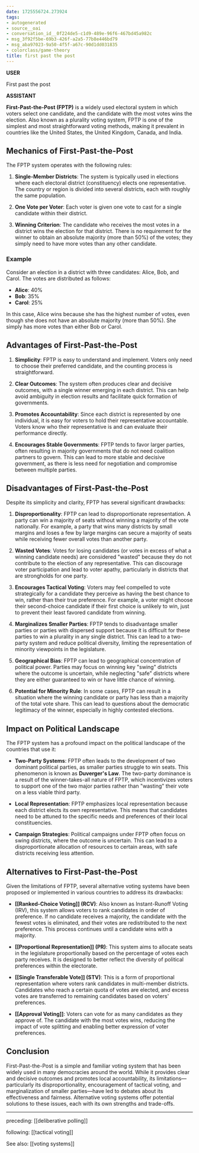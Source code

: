 ```yaml
---
date: 1725556724.273924
tags:
- autogenerated
- source__oai
- conversation_id__0f224de5-c1d9-489e-96f6-467bd45a982c
- msg_3f92f5be-69b3-426f-a2a5-77b8e446bd79
- msg_aba97023-9a50-4f5f-a67c-90d1dd031835
- colorclass/game-theory
title: first past the post
---
```


**USER**

First past the post


**ASSISTANT**

**First-Past-the-Post (FPTP)** is a widely used electoral system in which voters select one candidate, and the candidate with the most votes wins the election. Also known as a plurality voting system, FPTP is one of the simplest and most straightforward voting methods, making it prevalent in countries like the United States, the United Kingdom, Canada, and India.

## Mechanics of First-Past-the-Post

The FPTP system operates with the following rules:

1. **Single-Member Districts**: The system is typically used in elections where each electoral district (constituency) elects one representative. The country or region is divided into several districts, each with roughly the same population.

2. **One Vote per Voter**: Each voter is given one vote to cast for a single candidate within their district.

3. **Winning Criterion**: The candidate who receives the most votes in a district wins the election for that district. There is no requirement for the winner to obtain an absolute majority (more than 50%) of the votes; they simply need to have more votes than any other candidate.

### Example

Consider an election in a district with three candidates: Alice, Bob, and Carol. The votes are distributed as follows:

- **Alice**: 40%
- **Bob**: 35%
- **Carol**: 25%

In this case, Alice wins because she has the highest number of votes, even though she does not have an absolute majority (more than 50%). She simply has more votes than either Bob or Carol.

## Advantages of First-Past-the-Post

1. **Simplicity**: FPTP is easy to understand and implement. Voters only need to choose their preferred candidate, and the counting process is straightforward.

2. **Clear Outcomes**: The system often produces clear and decisive outcomes, with a single winner emerging in each district. This can help avoid ambiguity in election results and facilitate quick formation of governments.

3. **Promotes Accountability**: Since each district is represented by one individual, it is easy for voters to hold their representative accountable. Voters know who their representative is and can evaluate their performance directly.

4. **Encourages Stable Governments**: FPTP tends to favor larger parties, often resulting in majority governments that do not need coalition partners to govern. This can lead to more stable and decisive government, as there is less need for negotiation and compromise between multiple parties.

## Disadvantages of First-Past-the-Post

Despite its simplicity and clarity, FPTP has several significant drawbacks:

1. **Disproportionality**: FPTP can lead to disproportionate representation. A party can win a majority of seats without winning a majority of the vote nationally. For example, a party that wins many districts by small margins and loses a few by large margins can secure a majority of seats while receiving fewer overall votes than another party.

2. **Wasted Votes**: Votes for losing candidates (or votes in excess of what a winning candidate needs) are considered "wasted" because they do not contribute to the election of any representative. This can discourage voter participation and lead to voter apathy, particularly in districts that are strongholds for one party.

3. **Encourages Tactical Voting**: Voters may feel compelled to vote strategically for a candidate they perceive as having the best chance to win, rather than their true preference. For example, a voter might choose their second-choice candidate if their first choice is unlikely to win, just to prevent their least favored candidate from winning.

4. **Marginalizes Smaller Parties**: FPTP tends to disadvantage smaller parties or parties with dispersed support because it is difficult for these parties to win a plurality in any single district. This can lead to a two-party system and reduce political diversity, limiting the representation of minority viewpoints in the legislature.

5. **Geographical Bias**: FPTP can lead to geographical concentration of political power. Parties may focus on winning key "swing" districts where the outcome is uncertain, while neglecting "safe" districts where they are either guaranteed to win or have little chance of winning.

6. **Potential for Minority Rule**: In some cases, FPTP can result in a situation where the winning candidate or party has less than a majority of the total vote share. This can lead to questions about the democratic legitimacy of the winner, especially in highly contested elections.

## Impact on Political Landscape

The FPTP system has a profound impact on the political landscape of the countries that use it:

- **Two-Party Systems**: FPTP often leads to the development of two dominant political parties, as smaller parties struggle to win seats. This phenomenon is known as **Duverger's Law**. The two-party dominance is a result of the winner-takes-all nature of FPTP, which incentivizes voters to support one of the two major parties rather than "wasting" their vote on a less viable third party.
  
- **Local Representation**: FPTP emphasizes local representation because each district elects its own representative. This means that candidates need to be attuned to the specific needs and preferences of their local constituencies.

- **Campaign Strategies**: Political campaigns under FPTP often focus on swing districts, where the outcome is uncertain. This can lead to a disproportionate allocation of resources to certain areas, with safe districts receiving less attention.

## Alternatives to First-Past-the-Post

Given the limitations of FPTP, several alternative voting systems have been proposed or implemented in various countries to address its drawbacks:

- **[[Ranked-Choice Voting]] (RCV)**: Also known as Instant-Runoff Voting (IRV), this system allows voters to rank candidates in order of preference. If no candidate receives a majority, the candidate with the fewest votes is eliminated, and their votes are redistributed to the next preference. This process continues until a candidate wins with a majority.

- **[[Proportional Representation]] (PR)**: This system aims to allocate seats in the legislature proportionally based on the percentage of votes each party receives. It is designed to better reflect the diversity of political preferences within the electorate.

- **[[Single Transferable Vote]] (STV)**: This is a form of proportional representation where voters rank candidates in multi-member districts. Candidates who reach a certain quota of votes are elected, and excess votes are transferred to remaining candidates based on voters' preferences.

- **[[Approval Voting]]**: Voters can vote for as many candidates as they approve of. The candidate with the most votes wins, reducing the impact of vote splitting and enabling better expression of voter preferences.

## Conclusion

First-Past-the-Post is a simple and familiar voting system that has been widely used in many democracies around the world. While it provides clear and decisive outcomes and promotes local accountability, its limitations—particularly its disproportionality, encouragement of tactical voting, and marginalization of smaller parties—have led to debates about its effectiveness and fairness. Alternative voting systems offer potential solutions to these issues, each with its own strengths and trade-offs.


---

preceding: [[deliberative polling]]  


following: [[tactical voting]]

See also: [[voting systems]]